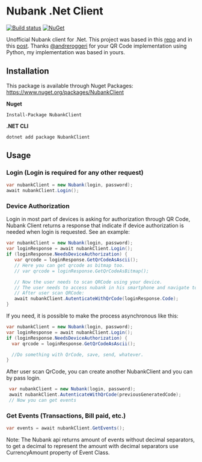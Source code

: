 # Nubank .Net Client

[![Build status](https://ci.appveyor.com/api/projects/status/hj8cik3bjee9q1j0?svg=true)](https://ci.appveyor.com/project/lira92/nubank-dotnet)
[![NuGet](https://img.shields.io/nuget/v/NubankClient.svg)](https://www.nuget.org/packages/NubankClient)

Unofficial Nubank client for .Net. This project was based in this [repo](https://github.com/lmansur/nubank-ruby) and in this [post](https://rhnasc.com/automation/golang/lamba/portuguese/2018/06/25/automating-nubank.html). Thanks [@andreroggeri](https://github.com/andreroggeri) for your QR Code implementation using Python, my implementation was based in yours.

## Installation

This package is available through Nuget Packages: https://www.nuget.org/packages/NubankClient
 
**Nuget**
```
Install-Package NubankClient
```

**.NET CLI**

```
dotnet add package NubankClient
```

## Usage

### Login (Login is required for any other request)
 ```csharp
 var nubankClient = new Nubank(login, password);
 await nubankClient.Login();
 ```

 ### Device Authorization

Login in most part of devices is asking for authorization through QR Code, Nubank Client returns a response that indicate if device authorization is needed when login is requested. See an example:
 ```csharp
 var nubankClient = new Nubank(login, password);
 var loginResponse = await nubankClient.Login();
 if (loginResponse.NeedsDeviceAuthorization) {
    var qrcode = loginResponse.GetQrCodeAsAscii();
    // Here you can get qrcode as bitmap too.
    // var qrcode = loginResponse.GetQrCodeAsBitmap();

    // Now the user needs to scan QRCode using your device.
    // The user needs to access nubank in his smartphone and navigate to menu: Nu(Seu Nome) > Perfil > Acesso pelo site.
    // After user scan QRCode:
    await nubankClient.AutenticateWithQrCode(loginResponse.Code);
 }
 ```

If you need, it is possible to make the process asynchronous like this:
 ```csharp
 var nubankClient = new Nubank(login, password);
 var loginResponse = await nubankClient.Login();
 if (loginResponse.NeedsDeviceAuthorization) {
   var qrcode = loginResponse.GetQrCodeAsAscii();

   //Do something with QrCode, save, send, whatever.
 }
 ```
 After user scan QrCode, you can create another NubankClient and you can by pass login.

```csharp
 var nubankClient = new Nubank(login, password);
 await nubankClient.AutenticateWithQrCode(previousGeneratedCode);
 // Now you can get events
 ```
  
 ### Get Events (Transactions, Bill paid, etc.)
 ```csharp
 var events = await nubankClient.GetEvents();
 ```
Note: The Nubank api returns amount of events without decimal separators, to get a decimal to represent the amount with decimal separators use CurrencyAmount property of Event Class.

